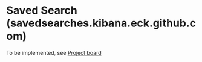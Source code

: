 # Saved Search (savedsearches.kibana.eck.github.com)

To be implemented, see [Project board](https://github.com/users/xco-sk/projects/1/)
